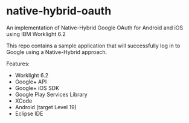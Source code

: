 native-hybrid-oauth
===================

An implementation of Native-Hybrid Google OAuth for Android and iOS using IBM Worklight 6.2

This repo contains a sample application that will successfully log in to Google using a Native-Hybrid approach.

Features:
- Worklight 6.2
- Google+ API
- Google+ iOS SDK
- Google Play Services Library
- XCode
- Android (target Level 19)
- Eclipse IDE
